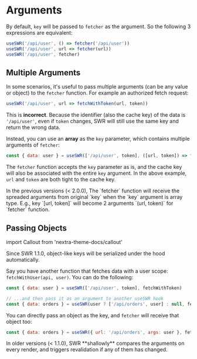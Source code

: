 # Arguments

By default, `key` will be passed to `fetcher` as the argument. So the following 3 expressions are equivalent:

```js
useSWR('/api/user', () => fetcher('/api/user'))
useSWR('/api/user', url => fetcher(url))
useSWR('/api/user', fetcher)
```

## Multiple Arguments

In some scenarios, it's useful to pass multiple arguments (can be any value or object) to the `fetcher` function. 
For example an authorized fetch request:

```js
useSWR('/api/user', url => fetchWithToken(url, token))
```

This is **incorrect**. Because the identifier (also the cache key) of the data is `'/api/user'`, 
even if `token` changes, SWR will still use the same key and return the wrong data. 

Instead, you can use an **array** as the `key` parameter, which contains multiple arguments of `fetcher`:

```js
const { data: user } = useSWR(['/api/user', token], ([url, token]) => fetchWithToken(url, token))
```

The `fetcher` function accepts the `key` parameter as is, and the cache key will also be associated with the entire `key` argument. In the above example, `url` and `token` are both tight to the cache key.

<Callout emoji="⚠️">
  In the previous versions (< 2.0.0), The `fetcher` function will receive the spreaded arguments from original `key` when the `key` argument is array type. E.g., key `[url, token]` will become 2 arguments `(url, token)` for `fetcher` function.
</Callout>


## Passing Objects

import Callout from 'nextra-theme-docs/callout'

<Callout>
  Since SWR 1.1.0, object-like keys will be serialized under the hood automatically. 
</Callout>
  
Say you have another function that fetches data with a user scope: `fetchWithUser(api, user)`. You can do the following:

```js
const { data: user } = useSWR(['/api/user', token], fetchWithToken)

// ...and then pass it as an argument to another useSWR hook
const { data: orders } = useSWR(user ? ['/api/orders', user] : null, fetchWithUser)
```

You can directly pass an object as the key, and `fetcher` will receive that object too:

```js
const { data: orders } = useSWR({ url: '/api/orders', args: user }, fetcher)
```

<Callout emoji="⚠️">
  In older versions (< 1.1.0), SWR **shallowly** compares the arguments on every render, and triggers revalidation if any of them has changed. 
</Callout>
